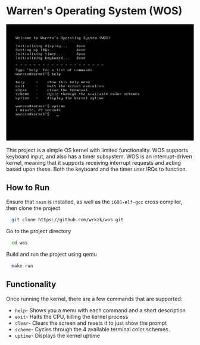 
# Warren's Operating System (WOS)

![WOS Screenshot](wos.png?raw=true "WOS Screenshot")

This project is a simple OS kernel with limited functionality. WOS supports keyboard input, and also has a timer subsystem. WOS is an interrupt-driven kernel, meaning that it supports receiving interrupt requests and acting based upon these. Both the keyboard and the timer user IRQs to function.

## How to Run



Ensure that `nasm` is installed, as well as the `i686-elf-gcc` cross compiler, then clone the project

```bash
  git clone https://github.com/wrkzk/wos.git
```

Go to the project directory

```bash
  cd wos
```

Build and run the project using qemu

```bash
  make run
```


## Functionality

Once running the kernel, there are a few commands that are supported:
- `help`- Shows you a menu with each command and a short description
- `exit`- Halts the CPU, killing the kernel process
- `clear`- Clears the screen and resets it to just show the prompt
- `scheme`- Cycles through the 4 available terminal color schemes
- `uptime`- Displays the kernel uptime
